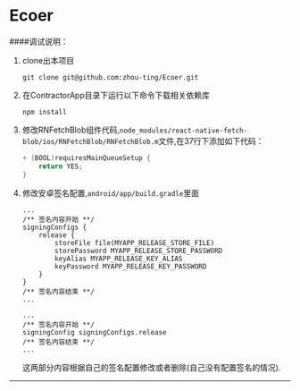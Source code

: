 # Ecoer

####调试说明：


1. clone出本项目

	```
	git clone git@github.com:zhou-ting/Ecoer.git
	```
2. 在ContractorApp目录下运行以下命令下载相关依赖库

	```
	npm install
	```

3. 	修改RNFetchBlob组件代码,`node_modules/react-native-fetch-blob/ios/RNFetchBlob/RNFetchBlob.m`文件,在37行下添加如下代码：

    ```c
    + (BOOL)requiresMainQueueSetup {
        return YES;
    }
    ```


4. 	修改安卓签名配置,`android/app/build.gradle`里面

    ```
    ...
    /** 签名内容开始 **/
    signingConfigs {
        release {
            storeFile file(MYAPP_RELEASE_STORE_FILE)
            storePassword MYAPP_RELEASE_STORE_PASSWORD
            keyAlias MYAPP_RELEASE_KEY_ALIAS
            keyPassword MYAPP_RELEASE_KEY_PASSWORD
        }
    }
    /** 签名内容结束 **/
    ...
    ```

    ```
    ...
    /** 签名内容开始 **/
    signingConfig signingConfigs.release
    /** 签名内容结束 **/
    ...
    ```
    这两部分内容根据自己的签名配置修改或者删除(自己没有配置签名的情况).

- - -
